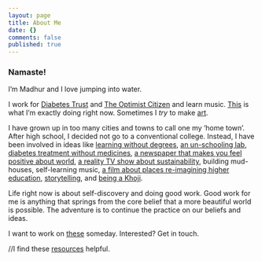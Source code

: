 ```yaml
---
layout: page
title: About Me
date: {}
comments: false
published: true
---
```

### Namaste!

I’m Madhur and I love jumping into water. 

I work for [Diabetes Trust](http://diabetestrust.in) and [The Optimist Citizen](http://theoptimistcitizen.com) and learn music. [This](/pages/now/) is what I’m exactly doing right now. Sometimes I *try* to make [art](/pages/art/).

I have grown up in too many cities and towns to call one my ‘home town’. After high school, I decided not go to a conventional college. Instead, I have been involved in ideas like [learning without degrees](http://swarajuniversity.org), [an un-schooling lab](http://shikshantar.org/innovations-shiksha/creativity-adda/creativity-adda), [diabetes treatment without medicines](http://diabetestrust.in), [a newspaper that makes you feel positive about world](http://theoptimistcitizen.com), [a reality TV show about sustainability](http://sites.ndtv.com/green-champion/), building mud-houses, self-learning music, [a film about places re-imagining higher education](http://enlivenedlearning.com), [storytelling](http://thekahaniproject.org), and [being a Khoji](/being-a-khoji/).  

Life right now is about self-discovery and doing good work. Good work for me is anything that springs from the core belief that a more beautiful world is possible. The adventure is to continue the practice on our beliefs and ideas.

I want to work on [these](/pages/ideashed/) someday. Interested? Get in touch.

//I find these [resources](/pages/resources/) helpful.

